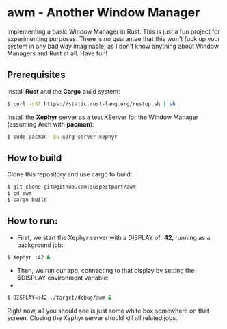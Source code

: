 # awm - Another Window Manager

Implementing a basic Window Manager in Rust. This is just a fun project for experimenting purposes. There is no guarantee that this won't fuck up your system in any bad way imaginable, as I don't know anything about Window Managers and Rust at all. Have fun!

## Prerequisites

Install **Rust** and the **Cargo** build system:

```sh
$ curl -sSf https://static.rust-lang.org/rustup.sh | sh
```

Install the **Xephyr** server as a test XServer for the Window Manager (assuming Arch with **pacman**):

```sh
$ sudo pacman -Su xorg-server-xephyr
```

## How to build

Clone this repository and use cargo to build:

```sh
$ git clone git@github.com:suspectpart/awm 
$ cd awm 
$ cargo build 
```

## How to run: 

- First, we start the Xephyr server with a DISPLAY of **:42**, running as a background job:

```sh
$ Xephyr :42 &  
```

- Then, we run our app, connecting to that display by setting the $DISPLAY environment variable:
- 
```sh
$ DISPLAY=:42 ./target/debug/awm &
```

Right now, all you should see is just some white box somewhere on that screen. Closing the Xephyr server should kill all related jobs.
